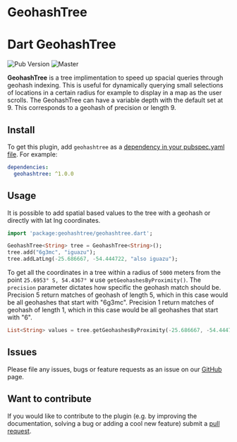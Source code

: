 # GeohashTree

# Dart GeohashTree
![Pub Version](https://img.shields.io/pub/v/geohashtree)
![Master](https://github.com/anovis/geohashtree/workflows/Dart%20CI/badge.svg?branch=master)

**GeohashTree** is a tree implimentation to speed up spacial queries through geohash indexing. This is useful for dynamically querying small selections of locations in a certain radius for example to display in a map as the user scrolls. The GeohashTree can have a variable depth with the default set at 9. This corresponds to a geohash of precision or length 9.  

## Install

To get this plugin, add `geohashtree` as a [dependency in your pubspec.yaml file](https://flutter.io/platform-plugins/). For example:

```yaml
dependencies:
  geohashtree: ^1.0.0
```

## Usage

It is possible to add spatial based values to the tree with a geohash or directly with lat lng coordinates.

``` dart
import 'package:geohashtree/geohashtree.dart';

GeohashTree<String> tree = GeohashTree<String>(); 
tree.add("6g3mc", "iguazu"); 
tree.addLatLng(-25.686667, -54.444722, "also iguazu");
```

To get all the coordinates in a tree within a radius of `5000` meters from the point `25.6953° S, 54.4367° W`  use `getGeohashesByProximity()`. The `precision` parameter dictates how specific the geohash match should be. Precision 5 return matches of geohash of length 5, which in this case would be all geohashes that start with "6g3mc". Precision 1 return matches of geohash of length 1, which in this case would be all geohashes that start with "6".

``` dart
List<String> values = tree.getGeohashesByProximity(-25.686667, -54.444722,5000, precision: 9);
```

## Issues

Please file any issues, bugs or feature requests as an issue on our [GitHub](https://github.com/anovis/geohashtree/issues) page. 

## Want to contribute

If you would like to contribute to the plugin (e.g. by improving the documentation, solving a bug or adding a cool new feature) submit a [pull request](https://github.com/anovis/geohashtree/pulls).



